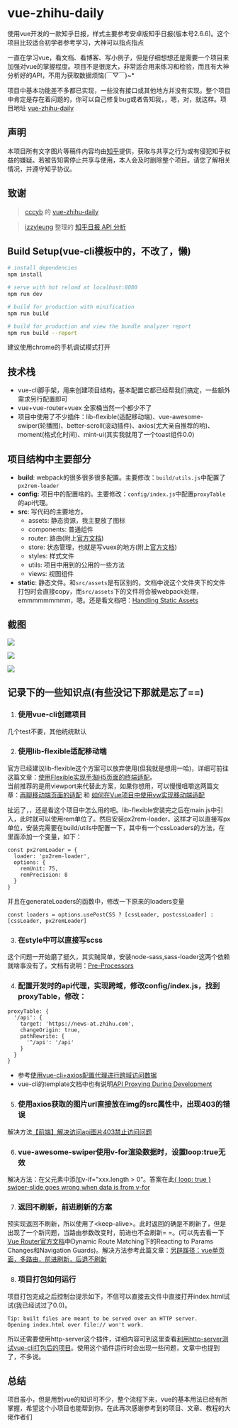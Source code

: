 # vue-zhihu-daily

使用vue开发的一款知乎日报，样式主要参考安卓版知乎日报(版本号2.6.6)。这个项目比较适合初学者参考学习，大神可以指点指点

一直在学习vue，看文档、看博客、写小例子，但是仔细想想还是需要一个项目来加强对vue的掌握程度。项目不是很庞大，非常适合用来练习和检验，而且有大神分析好的API，不用为获取数据烦恼(￣▽￣)~*

项目中基本功能差不多都已实现，一些没有接口或其他地方并没有实现。整个项目中肯定是存在着问题的，你可以自己修复bug或者告知我，，嗯，对，就这样。项目地址 [vue-zhihu-daily](https://github.com/andefine/vue-zhihu-daily)

## 声明
本项目所有文字图片等稿件内容均由[知乎](https://www.zhihu.com/)提供，获取与共享之行为或有侵犯知乎权益的嫌疑。若被告知需停止共享与使用，本人会及时删除整个项目。请您了解相关情况，并遵守知乎协议。

## 致谢
> [cccyb](https://github.com/cccyb) 的 [vue-zhihu-daily](https://github.com/cccyb/vue-zhihu-daily)

> [izzyleung](https://github.com/izzyleung) 整理的 [知乎日报 API 分析](https://github.com/izzyleung/ZhihuDailyPurify/wiki/%E7%9F%A5%E4%B9%8E%E6%97%A5%E6%8A%A5-API-%E5%88%86%E6%9E%90)

## Build Setup(vue-cli模板中的，不改了，懒)

``` bash
# install dependencies
npm install

# serve with hot reload at localhost:8080
npm run dev

# build for production with minification
npm run build

# build for production and view the bundle analyzer report
npm run build --report
```
建议使用chrome的手机调试模式打开

## 技术栈
* vue-cli脚手架，用来创建项目结构，基本配置它都已经帮我们搞定，一些额外需求另行配置即可
* vue+vue-router+vuex 全家桶当然一个都少不了
* 项目中使用了不少插件：lib-flexible(适配移动端)、vue-awesome-swiper(轮播图)、better-scroll(滚动插件)、axios(尤大亲自推荐的哟)、moment(格式化时间)、mint-ui(其实我就用了一个toast组件0.0)

## 项目结构中主要部分
* **build**: webpack的很多很多很多配置。主要修改：`build/utils.js`中配置了`px2rem-loader`
* **config**: 项目中的配置啥的。主要修改：`config/index.js`中配置`proxyTable`的api代理。
* **src**: 写代码的主要地方。
  * assets: 静态资源，我主要放了图标
  * components: 普通组件
  * router: 路由(附上[官方文档](https://router.vuejs.org/))
  * store: 状态管理，也就是写vuex的地方(附上[官方文档](https://vuex.vuejs.org/))
  * styles: 样式文件
  * utils: 项目中用到的公用的一些方法
  * views: 视图组件
* **static**: 静态文件。和`src/assets`是有区别的，文档中说这个文件夹下的文件打包时会直接copy，而`src/assets`下的文件将会被webpack处理，emmmmmmmmm，嗯。还是看文档吧：[Handling Static Assets](https://vuejs-templates.github.io/webpack/static.html)

## 截图
![](./screenshots/index.gif)

![](./screenshots/sidebar.gif)

![](./screenshots/news_detail.gif)

## 记录下的一些知识点(有些没记下那就是忘了==)

1. ### 使用vue-cli创建项目
几个test不要，其他统统默认

2. ### 使用lib-flexible适配移动端
官方已经建议lib-flexible这个方案可以放弃使用(但我就是想用一哈)，详细可前往这篇文章：[使用Flexible实现手淘H5页面的终端适配](https://www.w3cplus.com/mobile/lib-flexible-for-html5-layout.html)。<br>
当前推荐的是用viewport来代替此方案，如果你想用，可以慢慢咀嚼这两篇文章：[再聊移动端页面的适配](https://www.w3cplus.com/css/vw-for-layout.html) 和 [如何在Vue项目中使用vw实现移动端适配](https://www.w3cplus.com/mobile/vw-layout-in-vue.html)

扯远了，，还是看这个项目中怎么用的吧。lib-flexible安装完之后在main.js中引入，此时就可以使用rem单位了。然后安装px2rem-loader，这样才可以直接写px单位，安装完需要在build/utils中配置一下，其中有一个cssLoaders的方法，在里面添加一个变量，如下：
```
const px2remLoader = {
  loader: 'px2rem-loader',
  options: {
    remUnit: 75,
    remPrecision: 8
  }
}
```
并且在generateLoaders的函数中，修改一下原来的loaders变量
```
const loaders = options.usePostCSS ? [cssLoader, postcssLoader] : [cssLoader, px2remLoader]
```

3. ### 在style中可以直接写scss
这个问题一开始磨了挺久，其实贼简单，安装node-sass,sass-loader这两个依赖就啥事没有了。文档有说明：[Pre-Processors](https://vuejs-templates.github.io/webpack/pre-processors.html)

4. ### 配置开发时的api代理，实现跨域，修改config/index.js，找到proxyTable，修改：
```
proxyTable: {
  '/api': {
    target: 'https://news-at.zhihu.com',
    changeOrigin: true,
    pathRewrite: {
      '^/api': '/api'
    }
  }
}
```

* 参考[使用vue-cli+axios配置代理进行跨域访问数据](https://blog.csdn.net/it_cgq/article/details/78781422)<br>
* vue-cli的template文档中也有说明[API Proxying During Development](https://vuejs-templates.github.io/webpack/proxy.html)

5. ### 使用axios获取的图片url直接放在img的src属性中，出现403的错误
解决方法[【前端】解决访问api图片403禁止访问问题](https://segmentfault.com/a/1190000011628835)

6. ### vue-awesome-swiper使用v-for渲染数据时，设置loop:true无效
解决方法：在父元素中添加v-if="xxx.length > 0"。答案在此[{ loop: true } swiper-slide goes wrong when data is from v-for](https://github.com/surmon-china/vue-awesome-swiper/issues/322)

7. ### 返回不刷新，前进刷新的方案
预实现返回不刷新，所以使用了\<keep-alive\>。此时返回的确是不刷新了，但是出现了一个新问题，当路由参数改变时，前进也不会刷新= =。(可以先去看一下[Vue Router官方文档](https://router.vuejs.org/)中Dynamic Route Matching下的Reacting to Params Changes和Navigation Guards)。解决方法参考此篇文章：[另辟蹊径：vue单页面，多路由，前进刷新，后退不刷新](https://juejin.im/entry/5a1386ac51882554b8372a6c#comment)

8. ### 项目打包如何运行
项目打包完成之后控制台提示如下，不信可以直接去文件中直接打开index.html试试(我已经试过了0.0)。
```
Tip: built files are meant to be served over an HTTP server.
Opening index.html over file:// won't work.
```
所以还需要使用http-server这个插件，详细内容可到这里查看[利用http-server测试vue-cli打包后的项目](https://segmentfault.com/a/1190000012249873)。使用这个插件运行时会出现一些问题，文章中也提到了，不多说。

## 总结
项目虽小，但是用到vue的知识可不少，整个流程下来，vue的基本用法已经有所掌握，希望这个小项目也能帮到你。在此再次感谢参考到的项目、文章、教程的大佬作者们
